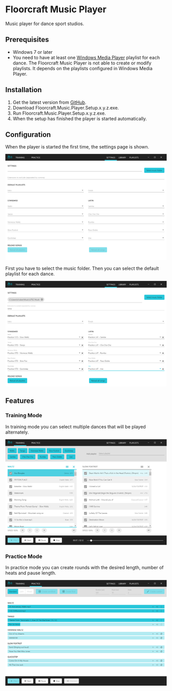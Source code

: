 # Floorcraft Music Player

Music player for dance sport studios.

## Prerequisites

- Windows 7 or later
- You need to have at least one [Windows Media Player](https://support.microsoft.com/en-us/help/14209/get-windows-media-player) playlist for each dance. The Floorcraft Music Player is not able to create or modify playlists. It depends on the playlists configured in Windows Media Player.

## Installation

1. Get the latest version from [GitHub](https://github.com/karin112358/floorcraft-music-player/releases).
2. Download Floorcraft.Music.Player.Setup.x.y.z.exe.
3. Run Floorcraft.Music.Player.Setup.x.y.z.exe.
4. When the setup has finished the player is started automatically.

## Configuration

When the player is started the first time, the settings page is shown.

![Empty settings](docs/images/settings-empty.png)

First you have to select the music folder. Then you can select the default playlist for each dance.

![Settings](docs/images/settings.png)

## Features

### Training Mode

In training mode you can select multiple dances that will be played alternately.

![Training mode](docs/images/training-mode.png)

### Practice Mode

In practice mode you can create rounds with the desired length, number of heats and pause length.

![Practice mode](docs/images/practice-mode.png)